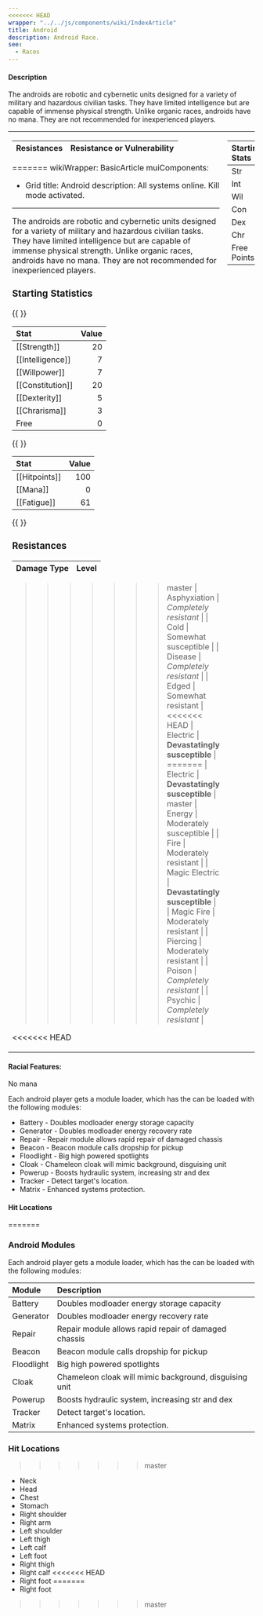 ```yaml
---
<<<<<<< HEAD
wrapper: "../../js/components/wiki/IndexArticle"
title: Android
description: Android Race.
see:
  - Races
---
```

#### Description
The androids are robotic and cybernetic units designed for a variety of military and hazardous civilian tasks.  They have limited intelligence but are capable of immense physical strength.  Unlike organic races, androids have no mana.  They are not recommended for inexperienced players.

<div style="border: 0">
<table border="0">
<tr valign="top"><td>

| Resistances    | Resistance or Vulnerability   |
| :------------- | :---------------------------- |
=======
wikiWrapper: BasicArticle
muiComponents: 
  - Grid
title: Android
description: All systems online. Kill mode activated.
---
The androids are robotic and cybernetic units designed for a variety of military and hazardous civilian tasks.  They have limited intelligence but are capable of immense physical strength.  Unlike organic races, androids have no mana.  They are not recommended for inexperienced players.

### Starting Statistics
{{ <Grid container spacing={24}><Grid item> }}

| Stat            | Value |
|:----------------|------:|
|[[Strength]]     |    20 |
|[[Intelligence]] |     7 |
|[[Willpower]]    |     7 |
|[[Constitution]] |    20 |
|[[Dexterity]]    |     5 |
|[[Chrarisma]]    |     3 |
|Free             |     0 |

{{ </Grid><Grid item> }}

| Stat         | Value |
|:-------------|------:|
|[[Hitpoints]] |   100 |
|[[Mana]]      |     0 |
|[[Fatigue]]   |    61 |

{{ </Grid></Grid> }}

### Resistances
| Damage Type    | Level                         |
|:---------------|:------------------------------|
>>>>>>> master
| Asphyxiation   | *Completely resistant*        |
| Cold           | Somewhat susceptible          |
| Disease        | *Completely resistant*        |
| Edged          | Somewhat resistant            |
<<<<<<< HEAD
| Electric       | **Devastatingly susceptible** |
=======
| Electric       | **Devastatingly susceptible** | 
>>>>>>> master
| Energy         | Moderately susceptible        |
| Fire           | Moderately resistant          |
| Magic Electric | **Devastatingly susceptible** |
| Magic Fire     | Moderately resistant          |
| Piercing       | Moderately resistant          |
| Poison         | *Completely resistant*        |
| Psychic        | *Completely resistant*        |

<<<<<<< HEAD
</td><td>

| Starting Stats |      |
| :------------- | :--- |
| Str            |   20 |
| Int            |    7 |
| Wil            |    7 |
| Con            |   20 |
| Dex            |    5 |
| Chr            |    3 |
| Free Points    |    0 |

</td><td>

| Resources  |       |
| :--------- | :---: |
| Hitpoints: |   100 |
| Man:       |     0 |
| Fatigue:   |    61 |

</td></tr></table>
</div>

#### Racial Features:
No mana

Each android player gets a module loader, which has the can be loaded with the following modules:

* Battery    - Doubles modloader energy storage capacity<br>
* Generator  - Doubles modloader energy recovery rate<br>
* Repair     - Repair module allows rapid repair of damaged chassis<br>
* Beacon     - Beacon module calls dropship for pickup<br>
* Floodlight - Big high powered spotlights<br>
* Cloak      - Chameleon cloak will mimic background, disguising unit<br>
* Powerup    - Boosts hydraulic system, increasing str and dex<br>
* Tracker    - Detect target's location.<br>
* Matrix     - Enhanced systems protection.<br>

#### Hit Locations
=======
### Android Modules
Each android player gets a module loader, which has the can be loaded with the following modules:

| Module     | Description                                            |
|:-----------|:-------------------------------------------------------|
| Battery    | Doubles modloader energy storage capacity              |
| Generator  | Doubles modloader energy recovery rate                 |
| Repair     | Repair module allows rapid repair of damaged chassis   |
| Beacon     | Beacon module calls dropship for pickup                |
| Floodlight | Big high powered spotlights                            |
| Cloak      | Chameleon cloak will mimic background, disguising unit |
| Powerup    | Boosts hydraulic system, increasing str and dex        |
| Tracker    | Detect target's location.                              |
| Matrix     | Enhanced systems protection.                           |

### Hit Locations
>>>>>>> master
* Neck
* Head
* Chest
* Stomach
* Right shoulder
* Right arm
* Left shoulder
* Left thigh
* Left calf
* Left foot
* Right thigh
* Right calf
<<<<<<< HEAD
* Right foot
=======
* Right foot
>>>>>>> master
